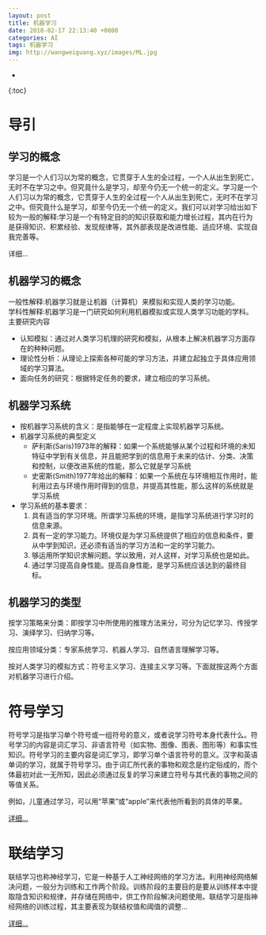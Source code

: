 ```yaml
---
layout: post
title: 机器学习
date: 2018-02-17 22:13:40 +0800
categories: AI
tags: 机器学习 
img: http://wangweiguang.xyz/images/ML.jpg
---
```




* 
{:toc}
# 导引
## 学习的概念
学习是一个人们习以为常的概念，它贯穿于人生的全过程，一个人从出生到死亡，无时不在学习之中。但究竟什么是学习，却至今仍无一个统一的定义。学习是一个人们习以为常的概念，它贯穿于人生的全过程一个人从出生到死亡，无时不在学习之中。但究竟什么是学习，却至今仍无一个统一的定义。我们可以对学习给出如下较为一般的解释:学习是一个有特定目的的知识获取和能力增长过程，其内在行为是获得知识、积累经验、发现规律等，其外部表现是改进性能、适应环境、实现自我完善等。

详细...
## 机器学习的概念
一般性解释:机器学习就是让机器（计算机）来模拟和实现人类的学习功能。
​    
学科性解释:机器学习是一门研究如何利用机器模拟或实现人类学习功能的学科。
​    
主要研究内容
* 认知模拟：通过对人类学习机理的研究和模拟，从根本上解决机器学习方面存在的种种问题。
* 理论性分析：从理论上探索各种可能的学习方法，并建立起独立于具体应用领域的学习算法。
* 面向任务的研究：根据特定任务的要求，建立相应的学习系统。 

## 机器学习系统
* 按机器学习系统的含义：是指能够在一定程度上实现机器学习系统。
* 机器学习系统的典型定义
  * 萨利斯(Saris)1973年的解释：如果一个系统能够从某个过程和环境的未知特征中学到有关信息，并且能把学到的信息用于未来的估计、分类、决策和控制，以便改进系统的性能，那么它就是学习系统
  * 史密斯(Smith)1977年给出的解释：如果一个系统在与环境相互作用时，能利用过去与环境作用时得到的信息，并提高其性能，那么这样的系统就是学习系统
* 学习系统的基本要求：
  1. 具有适当的学习环境。所谓学习系统的环境，是指学习系统进行学习时的信息来源。
  2. 具有一定的学习能力。环境仅是为学习系统提供了相应的信息和条件，要从中学到知识，还必须有适当的学习方法和一定的学习能力。
  3. 够运用所学知识求解问题。学以致用，对人这样，对学习系统也是如此。
  4. 通过学习提高自身性能。提高自身性能，是学习系统应该达到的最终目标。

## 机器学习的类型
按学习策略来分类：即按学习中所使用的推理方法来分，可分为记忆学习、传授学习、演绎学习、归纳学习等。

按应用领域分类：专家系统学习、机器人学习、自然语言理解学习等。

按对人类学习的模拟方式：符号主义学习、连接主义学习等。下面就按这两个方面对机器学习进行介绍。

# 符号学习
符号学习是指学习单个符号或一组符号的意义，或者说学习符号本身代表什么。符号学习的内容是词汇学习、非语言符号（如实物、图像、图表、图形等）和事实性知识。符号学习的主要内容是词汇学习，即学习单个语言符号的意义。汉字和英语单词的学习，就属于符号学习。由于词汇所代表的事物和观念是约定俗成的，而个体最初对此一无所知，因此必须通过反复的学习来建立符号与其代表的事物之间的等值关系。

例如，儿童通过学习，可以用“苹果”或“apple”来代表他所看到的具体的苹果。

[详细...](http://wangweiguang.xyz/ai/2018/02/17/symbolic-learning.html)

# 联结学习
联结学习也称神经学习，它是一种基于人工神经网络的学习方法。利用神经网络解决问题，一般分为训练和工作两个阶段。训练阶段的主要目的是要从训练样本中提取隐含知识和规律，并存储在网络中，供工作阶段解决问题使用。联结学习是指神经网络的训练过程，其主要表现为联结权值和阈值的调整...

[详细...](http://wangweiguang.xyz/ai/2018/02/17/neural-network.html#联结学习机制)